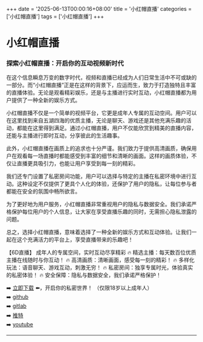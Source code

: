 +++
date = '2025-06-13T00:00:16+08:00'
title = '小红帽直播'
categories = ['小红帽直播']
tags = ['小红帽直播']
+++

# 小红帽直播

### 探索小红帽直播：开启你的互动视频新时代

在这个信息瞬息万变的数字时代，视频和直播已经成为人们日常生活中不可或缺的一部分。而“小红帽直播”正是在这样的背景下，应运而生，致力于打造独特且丰富的直播体验。无论是观看精彩娱乐，还是与主播进行实时互动，小红帽直播都为用户提供了一种全新的娱乐方式。

小红帽直播不仅是一个简单的视频平台，它更是成年人专属的互动空间。用户可以在这里找到来自五湖四海的优质主播，无论是聊天、游戏还是其他充满乐趣的活动，都能在这里得到满足。通过小红帽直播，用户不仅能欣赏到精美的直播内容，还能与主播进行即时互动，分享彼此的生活趣事。

此外，小红帽直播在画质上的追求也十分严谨。我们致力于提供高清画质，确保用户在观看每一场直播时都能感受到丰富的细节和清晰的画面。这样的画质体验，不仅让直播更具吸引力，也能让用户享受到每一刻的精彩。

我们还专门设置了私密房间功能，用户可以选择与特定的主播在私密环境中进行互动。这种设定不仅提供了更具个人化的体验，还保护了用户的隐私，让每位参与者都能在安全的氛围中畅所欲言。

为了更好地为用户服务，小红帽直播非常重视用户的隐私与数据安全。我们承诺严格保护每位用户的个人信息，让大家在享受直播乐趣的同时，无需担心隐私泄露的问题。

总之，选择小红帽直播，意味着选择了一种全新的娱乐方式和互动体验。让我们一起在这个充满活力的平台上，享受直播带来的乐趣吧！

【6D直播】
成年人的专属空间，实时互动尽享精彩
🔥 精选主播：每天数百位优质主播在线随时与你互动！
🔥 高清画质：清晰画面，感受每一刻的精彩！
🔥 多样化玩法：语音聊天、游戏互动，刺激无穷！
🔥 私密房间：独享专属时光，体验真实的私密体验！
🔥 安全保障：隐私与数据安全，我们承诺严格保护！

➡️ [立即下载](https://down123.s3.ap-east-1.amazonaws.com/down/down.html?channelCode=blog) ⬅️，开启你的私密世界！ （仅限18岁以上成年人）  
➡️ [github](https://aldult-live.github.io/)  
➡️ [gitlab](https://seo-09598d.gitlab.io/)  
➡️ [推特](https://x.com/wegame33)  
➡️ [youtube](https://www.youtube.com/@6Dlive)  

---
